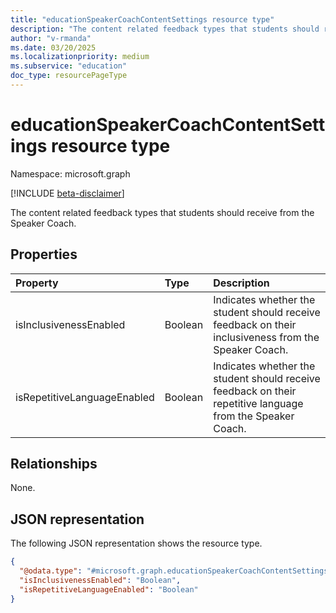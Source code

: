 ```yaml
---
title: "educationSpeakerCoachContentSettings resource type"
description: "The content related feedback types that students should receive from the Speaker Coach."
author: "v-rmanda"
ms.date: 03/20/2025
ms.localizationpriority: medium
ms.subservice: "education"
doc_type: resourcePageType
---
```


# educationSpeakerCoachContentSettings resource type

Namespace: microsoft.graph

[!INCLUDE [beta-disclaimer](../../includes/beta-disclaimer.md)]

The content related feedback types that students should receive from the Speaker Coach.


## Properties
|Property|Type|Description|
|:---|:---|:---|
|isInclusivenessEnabled|Boolean|Indicates whether the student should receive feedback on their inclusiveness from the Speaker Coach.|
|isRepetitiveLanguageEnabled|Boolean|Indicates whether the student should receive feedback on their repetitive language from the Speaker Coach.|

## Relationships
None.

## JSON representation
The following JSON representation shows the resource type.
<!-- {
  "blockType": "resource",
  "@odata.type": "microsoft.graph.educationSpeakerCoachContentSettings"
}
-->
``` json
{
  "@odata.type": "#microsoft.graph.educationSpeakerCoachContentSettings",
  "isInclusivenessEnabled": "Boolean",
  "isRepetitiveLanguageEnabled": "Boolean"
}
```

